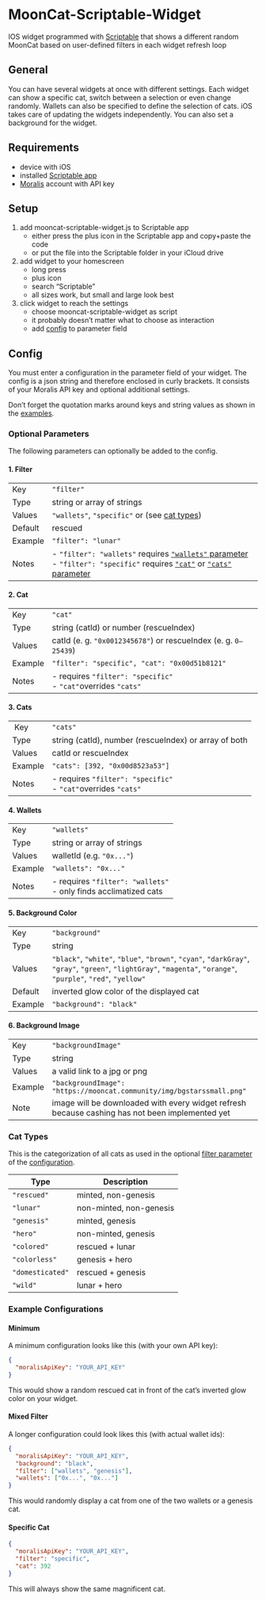 # MoonCat-Scriptable-Widget
IOS widget programmed with [Scriptable](https://scriptable.app/) that shows a different random MoonCat based on user-defined filters in each widget refresh loop

## General
You can have several widgets at once with different settings.
Each widget can show a specific cat, switch between a selection or even change randomly.
Wallets can also be specified to define the selection of cats. 
iOS takes care of updating the widgets independently.
You can also set a background for the widget.

## Requirements
- device with iOS
- installed [Scriptable app](https://scriptable.app/)
- [Moralis](https://moralis.io/) account with API key

## Setup
1. add mooncat-scriptable-widget.js to Scriptable app
   - either press the plus icon in the Scriptable app and copy+paste the code
   - or put the file into the Scriptable folder in your iCloud drive
3. add widget to your homescreen
   - long press
   - plus icon
   - search “Scriptable”
   - all sizes work, but small and large look best
3. click widget to reach the settings
   - choose mooncat-scriptable-widget as script
   - it probably doesn’t matter what to choose as interaction
   - add [config](#config) to parameter field

## Config
You must enter a configuration in the parameter field of your widget.
The config is a json string and therefore enclosed in curly brackets.
It consists of your Moralis API key and optional additional settings.

Don’t forget the quotation marks around keys and string values as shown in the [examples](#example-configurations).

### Optional Parameters
The following parameters can optionally be added to the config.

#### 1. Filter

|         |                                                            |
| ------- | ---------------------------------------------------------- |
| Key     | `"filter"`                                                 |
| Type    | string or array of strings                                 |
| Values  | `"wallets"`, `"specific"` or (see [cat types](#cat-types)) |
| Default | rescued                                                    |
| Example | `"filter": "lunar"`                                        |
| Notes   | - `"filter": "wallets"` requires [`"wallets"` parameter](#wallets) <br> - `"filter": "specific"` requires [`"cat"`](#cat) or [`"cats"` parameter](#cats)  |
  
#### 2. Cat

|         |                                                                 |
| ------- | --------------------------------------------------------------- |
| Key     | `"cat"`                                                         |
| Type    | string (catId) or number (rescueIndex)                          |
| Values  | catId (e. g. `"0x0012345678"`) or rescueIndex (e. g. `0–25439`) |
| Example | `"filter": "specific", "cat": "0x00d51b8121"`                   |
| Notes   | - requires `"filter": "specific"` <br> - `"cat"`overrides `"cats"` |
  
#### 3. Cats

|         |                                                       |
| ------- | ----------------------------------------------------- |
| Key     | `"cats"`                                              |
| Type    | string (catId), number (rescueIndex) or array of both |
| Values  | catId or rescueIndex                                  |
| Example | `"cats": [392, "0x00d8523a53"]` |
| Notes   | - requires `"filter": "specific"` <br> - `"cat"`overrides `"cats"` |
  
#### 4. Wallets

|         |                                           |
| ------- | ----------------------------------------- | 
| Key     | `"wallets"`                               |
| Type    | string or array of strings                |
| Values  | walletId (e.g. `"0x..."`)                 |
| Example | `"wallets": "0x..."` |
| Notes   | - requires `"filter": "wallets"` <br> - only finds acclimatized cats |
  
#### 5. Background Color

|         |                                          |
| ------- | ---------------------------------------- |
| Key     | `"background"`                           |
| Type    | string                                   |
| Values  | `"black"`, `"white"`, `"blue"`, `"brown"`, `"cyan"`, `"darkGray"`, `"gray"`, `"green"`, `"lightGray"`, `"magenta"`, `"orange"`, `"purple"`, `"red"`, `"yellow"` |
| Default | inverted glow color of the displayed cat |
| Example | `"background": "black"`                  |

#### 6. Background Image

|         |                                                                       |
| ------- | --------------------------------------------------------------------- |
| Key     | `"backgroundImage"`                                                   |
| Type    | string                                                                |
| Values  | a valid link to a jpg or png                                          |
| Example | `"backgroundImage": "https://mooncat.community/img/bgstarssmall.png"` |
| Note    | image will be downloaded with every widget refresh because cashing has not been implemented yet |

### Cat Types
This is the categorization of all cats as used in the optional [filter parameter](#filter) of the [configuration](#config).

| Type             | Description             |
| ---------------- | ----------------------- |
| `"rescued"`      | minted, non-genesis     |
| `"lunar"`        | non-minted, non-genesis |
| `"genesis"`      | minted, genesis         |
| `"hero"`         | non-minted, genesis     |
| `"colored"`      | rescued + lunar         |
| `"colorless"`    | genesis + hero          |
| `"domesticated"` | rescued + genesis       |
| `"wild"`         | lunar + hero            |

### Example Configurations

#### Minimum
A minimum configuration looks like this (with your own API key):
```json
{
  "moralisApiKey": "YOUR_API_KEY"
}
```
This would show a random rescued cat in front of the cat’s inverted glow color on your widget.

#### Mixed Filter
A longer configuration could look likes this (with actual wallet ids):
```json
{
  "moralisApiKey": "YOUR_API_KEY",
  "background": "black",
  "filter": ["wallets", "genesis"],
  "wallets": ["0x...", "0x..."]
}
```
This would randomly display a cat from one of the two wallets or a genesis cat.

#### Specific Cat
```json
{
  "moralisApiKey": "YOUR_API_KEY",
  "filter": "specific",
  "cat": 392
}
```
This will always show the same magnificent cat.
